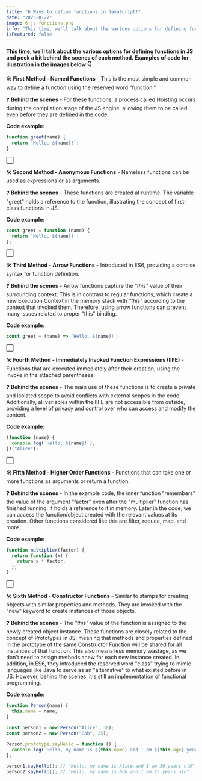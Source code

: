 ```yaml
---
title: "6 Ways to define functions in JavaScript!"
date: "2023-8-27"
image: 6-js-functions.png
info: "This time, we'll talk about the various options for defining functions in JS and peek a bit behind the scenes of each method."
isFeatured: false
---
```


**This time, we'll talk about the various options for defining functions in JS and peek a bit behind the scenes of each method. Examples of code for illustration in the images below 👇**

🛠️ **First Method - Named Functions** - This is the most simple and common way to define a function using the reserved word "function."

❓ **Behind the scenes** - For these functions, a process called Hoisting occurs during the compilation stage of the JS engine, allowing them to be called even before they are defined in the code.

**Code example:**

```js
function greet(name) {
  return `Hello, ${name}!`;
}
```

⬜

🛠️ **Second Method - Anonymous Functions** - Nameless functions can be used as expressions or as arguments.

❓ **Behind the scenes** - These functions are created at runtime. The variable "greet" holds a reference to the function, illustrating the concept of first-class functions in JS.

**Code example:**

```js
const greet = function (name) {
  return `Hello, ${name}!`;
};
```

⬜

🛠️ **Third Method - Arrow Functions** - Introduced in ES6, providing a concise syntax for function definition.

❓ **Behind the scenes** - Arrow functions capture the _"this"_ value of their surrounding context. This is in contrast to regular functions, which create a new Execution Context in the memory stack with _"this"_ according to the context that invoked them. Therefore, using arrow functions can prevent many issues related to proper "this" binding.

**Code example:**

```js
const greet = (name) => `Hello, ${name}!`;
```

⬜

🛠️ **Fourth Method - Immediately Invoked Function Expressions (IIFE)** - Functions that are executed immediately after their creation, using the invoke in the attached parentheses.

❓ **Behind the scenes** - The main use of these functions is to create a private and isolated scope to avoid conflicts with external scopes in the code. Additionally, all variables within the IIFE are not accessible from outside, providing a level of privacy and control over who can access and modify the content.

**Code example:**

```js
(function (name) {
  console.log(`Hello, ${name}!`);
})("Alice");
```

⬜

🛠️ **Fifth Method - Higher Order Functions** - Functions that can take one or more functions as arguments or return a function.

❓ **Behind the scenes** - In the example code, the inner function "remembers" the value of the argument "factor" even after the "multiplier" function has finished running. It holds a reference to it in memory. Later in the code, we can access the function/object created with the relevant values at its creation. Other functions considered like this are filter, reduce, map, and more.

**Code example:**

```js
function multiplier(factor) {
  return function (x) {
    return x * factor;
  };
}
```

⬜

🛠️ **Sixth Method - Constructor Functions** - Similar to stamps for creating objects with similar properties and methods. They are invoked with the "new" keyword to create instances of those objects.

❓ **Behind the scenes** - The _"this"_ value of the function is assigned to the newly created object instance. These functions are closely related to the concept of Prototypes in JS, meaning that methods and properties defined in the prototype of the same Constructor Function will be shared for all instances of that function. This also means less memory wastage, as we don't need to assign methods anew for each new instance created. In addition, in ES6, they introduced the reserved word "class" trying to mimic languages like Java to serve as an "alternative" to what existed before in JS. However, behind the scenes, it's still an implementation of functional programming.

**Code example:**

```js
function Person(name) {
  this.name = name;
}

const person1 = new Person("Alice", 30);
const person2 = new Person("Bob", 25);

Person.prototype.sayHello = function () {
  console.log(`Hello, my name is ${this.name} and I am ${this.age} years old.`);
};

person1.sayHello(); // "Hello, my name is Alice and I am 30 years old"
person2.sayHello(); // "Hello, my name is Bob and I am 25 years old"
```
